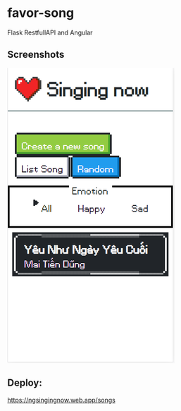 # favor-song
Flask RestfullAPI and Angular

## Screenshots

![Alt text](./screenshot/1.png)

## Deploy:
https://ngsingingnow.web.app/songs
